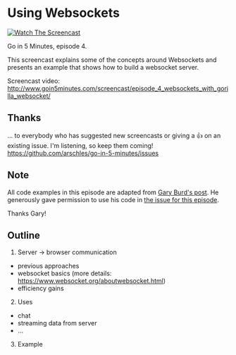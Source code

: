# Using Websockets

[![Watch The Screencast](http://www.goin5minutes.com/img/watch-screencast.svg)](http://www.goin5minutes.com/screencast/episode_4_websockets_with_gorilla_websocket/)

Go in 5 Minutes, episode 4.

This screencast explains some of the concepts around Websockets and presents an example
that shows how to build a websocket server.

Screencast video:
http://www.goin5minutes.com/screencast/episode_4_websockets_with_gorilla_websocket/

## Thanks

... to everybody who has suggested new screencasts or giving a :+1: on an existing
issue. I'm listening, so keep them coming! https://github.com/arschles/go-in-5-minutes/issues

## Note

All code examples in this episode are adapted from [Gary Burd's post](http://gary.burd.info/go-websocket-chat).
He generously gave permission to use his code in [the issue for this episode](https://github.com/arschles/go-in-5-minutes/issues/10#issuecomment-148243514).

Thanks Gary!

## Outline

1. Server -> browser communication
  - previous approaches
  - websocket basics (more details: https://www.websocket.org/aboutwebsocket.html)
  - efficiency gains
2. Uses
  - chat
  - streaming data from server
  - ...
3. Example
